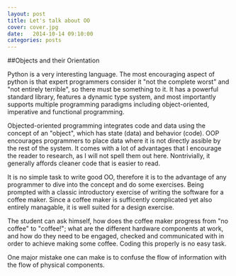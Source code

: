 ```yaml
---
layout: post
title: Let's talk about OO
cover: cover.jpg
date:   2014-10-14 09:10:00
categories: posts
---
```


##Objects and their Orientation

Python is a very interesting language. The most encouraging aspect of python is that expert programmers consider it "not the complete worst" and "not entirely terrible", so there must be something to it. It has a powerful standard library, features a dynamic type system, and most importantly supports multiple programming paradigms including object-oriented, imperative and functional programming.

Objected-oriented programming integrates code and data using the concept of an "object", which has state (data) and behavior (code). OOP encourages programmers to place data where it is not directly assible by the rest of the system. It comes with a lot of advantages that I encourage the reader to research, as I will not spell them out here. Nontrivially, it generally affords cleaner code that is easier to read.

It is no simple task to write good OO, therefore it is to the advantage of any programmer to dive into the concept and do some exercises. Being prompted with a classic introductory exercise of writing the software for a coffee maker. Since a coffee maker is sufficently complicated yet also entirely managable, it is well suited for a design exercise. 

The student can ask himself, how does the coffee maker progress from "no coffee" to "coffee!"; what are the different hardware components at work, and how do they need to be engaged, checked and communicated with in order to achieve making some coffee. Coding this properly is no easy task.

One major mistake one can make is to confuse the flow of information with the flow of physical components. 
